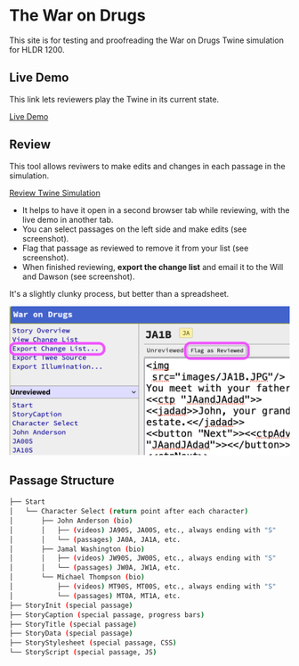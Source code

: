 The War on Drugs
================

This site is for testing and proofreading the War on Drugs Twine simulation for HLDR 1200.

Live Demo
---------

This link lets reviewers play the Twine in its current state.

[Live Demo](https://waustin-MSUD.github.io/HLDR-1200-Testing/index.html)

Review
------

This tool allows reviwers to make edits and changes in each passage in the simulation.

[Review Twine Simulation](https://waustin-MSUD.github.io/HLDR-1200-Testing/illumination.html)

* It helps to have it open in a second browser tab while reviewing, with the live demo in another tab.
* You can select passages on the left side and make edits (see screenshot).
* Flag that passage as reviewed to remove it from your list (see screenshot).
* When finished reviewing, **export the change list** and email it to the Will and Dawson (see screenshot).

It's a slightly clunky process, but better than a spreadsheet.

![illume screenshot showing flag as reviewed and export change list](https://github.com/waustin-MSUD/HLDR-1200-Testing/blob/main/illumination.png?raw=true)

Passage Structure
------------

```bash
├── Start
│   └── Character Select (return point after each character)
│       ├── John Anderson (bio)
│       │   ├── (videos) JA90S, JA00S, etc., always ending with "S"
│       │   └── (passages) JA0A, JA1A, etc.
│       ├── Jamal Washington (bio)
│       │   ├── (videos) JW90S, JW00S, etc., always ending with "S"
│       │   └── (passages) JW0A, JW1A, etc.
│       └── Michael Thompson (bio)
│           ├── (videos) MT90S, MT00S, etc., always ending with "S"
│           └── (passages) MT0A, MT1A, etc.
├── StoryInit (special passage)
├── StoryCaption (special passage, progress bars)
├── StoryTitle (special passage)
├── StoryData (special passage)
├── StoryStylesheet (special passage, CSS)
└── StoryScript (special passage, JS)
```
